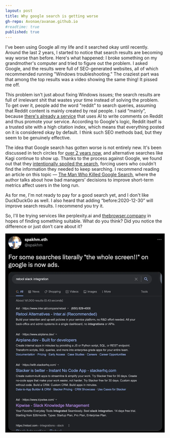 ```yaml
---
layout: post
title: Why google search is getting worse
gh-repo: Avonae/avanae.github.io
#readtime: true
published: true
---
```

I've been using Google all my life and it searched okay until recently. Around the last 2 years, I started to notice that search results are becoming way worse than before. Here's what happened: I broke something on my grandmother's computer and tried to figure out the problem. I asked Google, and the results were full of SEO-generated websites, all of which recommended running "Windows troubleshooting." The craziest part was that among the top results was a video showing the same thing! It pissed me off.

This problem isn't just about fixing Windows issues; the search results are full of irrelevant shit that wastes your time instead of solving the problem. To get over it, people add the word "reddit" to search queries, assuming that Reddit content is mainly created by real people. I said “mainly”, because [there's already a service](https://www.404media.co/ai-is-poisoning-reddit-to-promote-products-and-game-google-with-parasite-seo/) that uses AI to write comments on Reddit and thus promote your service. According to Google's logic, Reddit itself is a trusted site with a high citation index, which means that everything posted on it is considered okay by default. I think such SEO methods bad, but they seem to be genuinely effective.

The idea that Google search has gotten worse is not entirely new. It's been discussed in tech circles for [over 2 years now](https://dkb.blog/p/google-search-is-dying), and alternative searches like Kagi continue to show up. Thanks to the process against Google, we found out that they [intentionally spoiled the search](https://www.justice.gov/atr/case/us-and-plaintiff-states-v-google-llc), forcing users who couldn't find the information they needed to keep searching. I recommend reading an article on this topic — [The Man Who Killed Google Search](https://www.wheresyoured.at/the-men-who-killed-google/), where the author talks about how bad managers’ decisions to improve short-term metrics affect users in the long run.

As for me, I'm not ready to pay for a good search yet, and I don't like DuckDuckGo as well. I also heard that adding “before:2020-12-30” will improve search results. I recommend you try it.

So, I'll be trying services like perplexity.ai and [thebrowser.company](http://thebrowser.company) in hopes of finding something suitable. What do you think? Did you notice the difference or just don’t care about it?

![Google search got worse last past years](assets\20240508_124257_shitty_results.webp)
